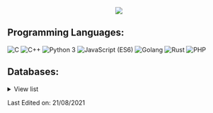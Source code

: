 <p align="center">
    <img src="https://github-readme-stats.vercel.app/api?username=veil-ctf&show_icons=true&count_private=true&theme=dark"/>
</p>

## Programming Languages:

<img src="https://img.shields.io/badge/C-lightgrey" alt="C" /> <img src="https://img.shields.io/badge/C++-ff69b4" alt="C++" /> <img src="https://img.shields.io/badge/Python 3-informational" alt="Python 3" /> <img src="https://img.shields.io/badge/JavaScript (ES6)-brightgreen" alt="JavaScript (ES6)" /> <img src="https://img.shields.io/badge/Golang%20(ES6)-yellow" alt="Golang"/> <img src="https://img.shields.io/badge/Rust%20(ES6)-magenta" alt="Rust"/> <img src="https://img.shields.io/badge/PHP%20(ES6)-lime" alt="PHP"/>

## Databases:

<details>
    <summary>View list</summary>
    <ul>
        <li>MySQL</li>
        <li>MariaDB</li>
        <li>MongoDB</li>
    </ul>
</details>

Last Edited on: 21/08/2021
